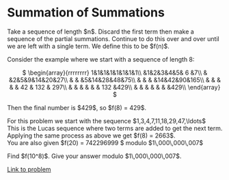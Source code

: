 # Summation of Summations

<p>
Take a sequence of length $n$. Discard the first term then make a sequence of the partial summations. Continue to do this over and over until we are left with a single term. We define this to be $f(n)$.
</p>
<p>
Consider the example where we start with a sequence of length 8:
</p>
<p style="text-align:center;">
$
\begin{array}{rrrrrrrr}
1&amp;1&amp;1&amp;1&amp;1&amp;1&amp;1&amp;1\\
 &amp;1&amp;2&amp;3&amp;4&amp;5&amp; 6 &amp;7\\
 &amp; &amp;2&amp;5&amp;9&amp;14&amp;20&amp;27\\
 &amp; &amp; &amp;5&amp;14&amp;28&amp;48&amp;75\\
 &amp; &amp; &amp; &amp;14&amp;42&amp;90&amp;165\\
 &amp; &amp; &amp; &amp; &amp; 42 &amp; 132 &amp; 297\\
 &amp; &amp; &amp; &amp; &amp; &amp; 132 &amp;429\\
 &amp; &amp; &amp; &amp; &amp; &amp; &amp;429\\
\end{array}
$
</p>
<p>
Then the final number is $429$, so $f(8) = 429$.
</p>
<p>
For this problem we start with the sequence $1,3,4,7,11,18,29,47,\ldots$<br />
This is the Lucas sequence where two terms are added to get the next term.<br /> 
Applying the same process as above we get $f(8) = 2663$.<br />
You are also given $f(20) = 742296999 $ modulo $1\,000\,000\,007$
</p>
<p>
Find $f(10^8)$. Give your answer modulo $1\,000\,000\,007$.
</p>

[Link to problem](https://projecteuler.net/problem=739)
